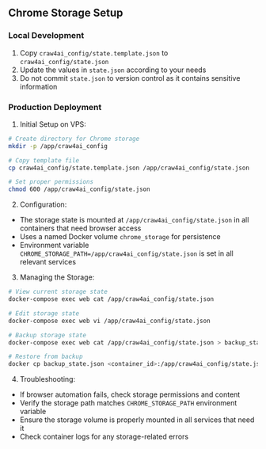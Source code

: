 ## Chrome Storage Setup

### Local Development
1. Copy `craw4ai_config/state.template.json` to `craw4ai_config/state.json`
2. Update the values in `state.json` according to your needs
3. Do not commit `state.json` to version control as it contains sensitive information

### Production Deployment
1. Initial Setup on VPS:
```bash
# Create directory for Chrome storage
mkdir -p /app/craw4ai_config

# Copy template file
cp craw4ai_config/state.template.json /app/craw4ai_config/state.json

# Set proper permissions
chmod 600 /app/craw4ai_config/state.json
```

2. Configuration:
- The storage state is mounted at `/app/craw4ai_config/state.json` in all containers that need browser access
- Uses a named Docker volume `chrome_storage` for persistence
- Environment variable `CHROME_STORAGE_PATH=/app/craw4ai_config/state.json` is set in all relevant services

3. Managing the Storage:
```bash
# View current storage state
docker-compose exec web cat /app/craw4ai_config/state.json

# Edit storage state
docker-compose exec web vi /app/craw4ai_config/state.json

# Backup storage state
docker-compose exec web cat /app/craw4ai_config/state.json > backup_state.json

# Restore from backup
docker cp backup_state.json <container_id>:/app/craw4ai_config/state.json
```

4. Troubleshooting:
- If browser automation fails, check storage permissions and content
- Verify the storage path matches `CHROME_STORAGE_PATH` environment variable
- Ensure the storage volume is properly mounted in all services that need it
- Check container logs for any storage-related errors 
